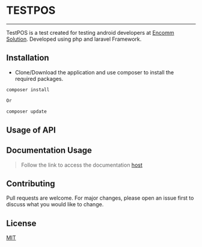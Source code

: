 # TESTPOS

-----

TestPOS is a test created for testing android developers at [Encomm Solution](http://encomm.co.ke). Developed using php and laravel Framework.

## Installation

- Clone/Download the application and use composer to install the required packages.

```bash
composer install  

Or

composer update
```

## Usage of API

## Documentation Usage

> Follow the link to access the documentation [host](http://localhost:800/docs)

## Contributing

Pull requests are welcome. For major changes, please open an issue first to discuss what you would like to change.

## License

[MIT](https://choosealicense.com/licenses/mit/)
